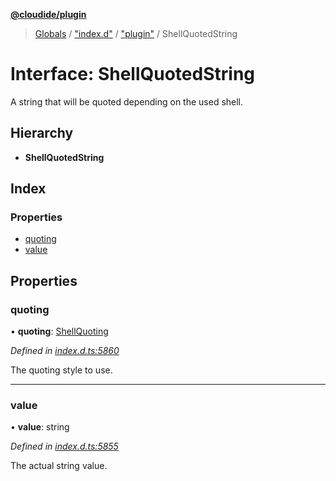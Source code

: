 **[@cloudide/plugin](../README.md)**

> [Globals](../README.md) / ["index.d"](../modules/_index_d_.md) / ["plugin"](../modules/_index_d_._plugin_.md) / ShellQuotedString

# Interface: ShellQuotedString

A string that will be quoted depending on the used shell.

## Hierarchy

* **ShellQuotedString**

## Index

### Properties

* [quoting](_index_d_._plugin_.shellquotedstring.md#quoting)
* [value](_index_d_._plugin_.shellquotedstring.md#value)

## Properties

### quoting

•  **quoting**: [ShellQuoting](../enums/_index_d_._plugin_.shellquoting.md)

*Defined in [index.d.ts:5860](https://github.com/huaweicloud/cloudide-plugin-api/blob/1ab5ef8/index.d.ts#L5860)*

The quoting style to use.

___

### value

•  **value**: string

*Defined in [index.d.ts:5855](https://github.com/huaweicloud/cloudide-plugin-api/blob/1ab5ef8/index.d.ts#L5855)*

The actual string value.
